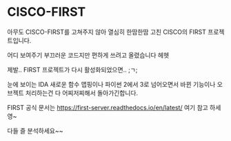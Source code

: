 # CISCO-FIRST

아무도 CISCO-FIRST를 고쳐주지 않아 열심히 한땀한땀 고친 CISCO의 FIRST 프로젝트입니다. 

어디 보여주기 부끄러운 코드지만 편하게 쓰려고 올렸습니다 헤헷

제발.. FIRST 프로젝트가 다시 활성화되었으면.. ;ㄱ; 

눈에 보이는 IDA 새로운 함수 맵핑이나 파이썬 2에서 3로 넘어오면서 바뀐 기능이나 오브젝트 처리하는건 다 어찌저찌해서 돌아가긴합니다.

FIRST 공식 문서는 https://first-server.readthedocs.io/en/latest/ 여기 참고 하세영~

다들 즐 분석하세요~~ 
